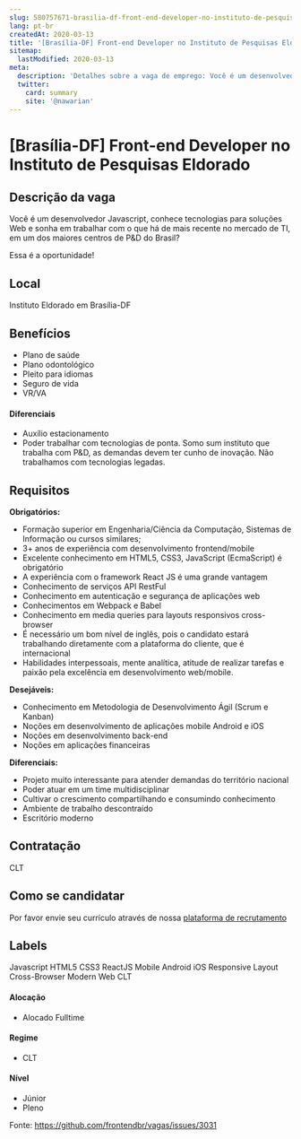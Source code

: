 ```yaml
---
slug: 580757671-brasilia-df-front-end-developer-no-instituto-de-pesquisas-eldorado
lang: pt-br
createdAt: 2020-03-13
title: '[Brasília-DF] Front-end Developer no Instituto de Pesquisas Eldorado - Vaga de Emprego'
sitemap:
  lastModified: 2020-03-13
meta:
  description: 'Detalhes sobre a vaga de emprego: Você é um desenvolvedor Javascript, conhece tecnologias para soluções Web e sonha em trabalhar com o que há de mais recente no mercado de TI, em um dos maiores centros de P&D do Brasil? Essa é a oportunidade!'
  twitter:
    card: summary
    site: '@nawarian'
---
```


# [Brasília-DF] Front-end Developer no Instituto de Pesquisas Eldorado

## Descrição da vaga

Você é um desenvolvedor Javascript, conhece tecnologias para soluções Web e sonha em trabalhar com o que há de mais recente no mercado de TI, em um dos maiores centros de P&D do Brasil?

Essa é a oportunidade!

## Local

Instituto Eldorado em Brasília-DF

## Benefícios

- Plano de saúde
- Plano odontológico
- Pleito para idiomas
- Seguro de vida
- VR/VA

#### Diferenciais

- Auxílio estacionamento
- Poder trabalhar com tecnologias de ponta.
Somo sum instituto que trabalha com P&D, as demandas devem ter cunho de inovação. Não trabalhamos com tecnologias legadas.

## Requisitos

**Obrigatórios:**
- Formação superior em Engenharia/Ciência da Computação, Sistemas de Informação ou cursos similares;
- 3+ anos de experiência com desenvolvimento frontend/mobile
- Excelente conhecimento em HTML5, CSS3, JavaScript (EcmaScript) é obrigatório
- A experiência com o framework React JS é uma grande vantagem
- Conhecimento de serviços API RestFul
- Conhecimento em autenticação e segurança de aplicações web
- Conhecimentos em Webpack e Babel
- Conhecimento em media queries para layouts responsivos cross-browser
- É necessário um bom nível de inglês, pois o candidato estará trabalhando diretamente com a plataforma do cliente, que é internacional
- Habilidades interpessoais, mente analítica, atitude de realizar tarefas e paixão pela excelência em desenvolvimento web/mobile.

**Desejáveis:**
- Conhecimento em Metodologia de Desenvolvimento Ágil (Scrum e Kanban)
- Noções em desenvolvimento de aplicações mobile Android e iOS
- Noções em desenvolvimento back-end
- Noções em aplicações financeiras

**Diferenciais:**
- Projeto muito interessante para atender demandas do território nacional
- Poder atuar em um time multidisciplinar
- Cultivar o crescimento compartilhando e consumindo conhecimento
- Ambiente de trabalho descontraído
- Escritório moderno

## Contratação

CLT

## Como se candidatar

Por favor envie seu currículo através de nossa [plataforma de recrutamento](https://portal.kenoby.com/eldorado/login?position=5e2b2536d80f1843866d4164&redirect=cadastrar&action=pre-registration)


## Labels
Javascript
HTML5
CSS3
ReactJS
Mobile
Android
iOS
Responsive Layout
Cross-Browser
Modern Web
CLT

#### Alocação
- Alocado Fulltime

#### Regime
- CLT

#### Nível
- Júnior
- Pleno


Fonte: https://github.com/frontendbr/vagas/issues/3031